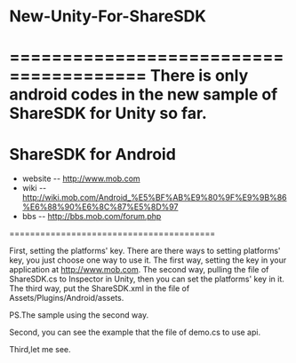 # New-Unity-For-ShareSDK
=======================================
There is only android codes in the new sample of ShareSDK for Unity so far.
=======================================

# ShareSDK for Android
- website -- http://www.mob.com
- wiki -- http://wiki.mob.com/Android_%E5%BF%AB%E9%80%9F%E9%9B%86%E6%88%90%E6%8C%87%E5%8D%97
- bbs -- http://bbs.mob.com/forum.php

========================================

First, setting the platforms' key.
There are there ways to setting platforms' key, you just choose one way to use it.
The first way, setting the key in your application at http://www.mob.com.
The second way, pulling the file of ShareSDK.cs to Inspector in Unity, then you can set the platforms' key in it.
The third way, put the ShareSDK.xml in the file of Assets/Plugins/Android/assets.

PS.The sample using the second way.

Second, you can see the example that the file of demo.cs to use api.

Third,let me see.

